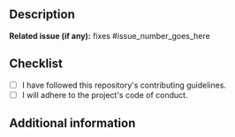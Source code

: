 ## Description

<!-- Describe what you did and why. -->

**Related issue (if any):** fixes #issue_number_goes_here

## Checklist

- [ ] I have followed this repository's contributing guidelines.
- [ ] I will adhere to the project's code of conduct.

## Additional information

<!-- Anything else? -->
